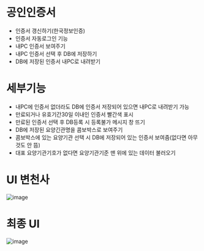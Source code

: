 # 공인인증서
- 인증서 갱신하기(한국정보인증)
- 인증서 자동로그인 기능
- 내PC 인증서 보여주기
- 내PC 인증서 선택 후 DB에 저장하기
- DB에 저장된 인증서 내PC로 내려받기

# 세부기능
- 내PC에 인증서 없더라도 DB에 인증서 저장되어 있으면 내PC로 내려받기 가능
- 만료되거나 유효기간30일 이내인 인증서 빨간색 표시
- 만료된 인증서 선택 후 DB등록 시 등록불가 메시지 창 뜨기
- DB에 저장된 요양긴관명을 콤보박스로 보여주기
- 콤보박스에 있는 요양기관 선택 시 DB에 저장되어 있는 인증서 보여줌(없다면 아무것도 안 뜸)
- 대표 요양기관기호가 없다면 요양기관기준 맨 위에 있는 데이터 불러오기 



# UI 변천사

![image](https://user-images.githubusercontent.com/65011438/170907429-2ed1af42-65b1-44c0-9ec7-88f4c782b2d6.png)




# 최종 UI

![image](https://user-images.githubusercontent.com/65011438/170907715-6975da3f-4b69-46cc-b74b-e42d618be4af.png)
